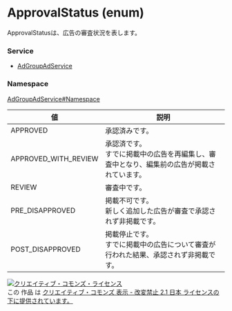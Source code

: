 # ApprovalStatus (enum)
ApprovalStatusは、広告の審査状況を表します。
### Service
+ [AdGroupAdService](../../services/AdGroupAdService.md)

### Namespace
[AdGroupAdService#Namespace](../../services/AdGroupAdService.md#namespace)

| 値 | 説明 |
|---|---|
| APPROVED| 承認済みです。 |
| APPROVED_WITH_REVIEW| 承認済です。<br>すでに掲載中の広告を再編集し、審査中となり、編集前の広告が掲載されています。 |
| REVIEW| 審査中です。 |
| PRE_DISAPPROVED| 掲載不可です。<br>新しく追加した広告が審査で承認されず非掲載です。 |
| POST_DISAPPROVED| 掲載停止です。<br>すでに掲載中の広告について審査が行われた結果、承認されず非掲載です。 |

<a rel="license" href="http://creativecommons.org/licenses/by-nd/2.1/jp/"><img alt="クリエイティブ・コモンズ・ライセンス" style="border-width:0" src="https://i.creativecommons.org/l/by-nd/2.1/jp/88x31.png" /></a><br />この 作品 は <a rel="license" href="http://creativecommons.org/licenses/by-nd/2.1/jp/">クリエイティブ・コモンズ 表示 - 改変禁止 2.1 日本 ライセンスの下に提供されています。</a>
